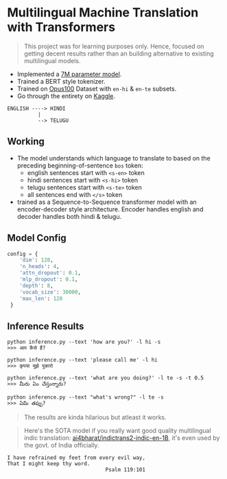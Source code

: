 # Multilingual Machine Translation with Transformers

> This project was for learning purposes only. Hence, focused on getting decent results rather than an building alternative to existing multilingual models.

- Implemented a [7M parameter model](./model.py).
- Trained a BERT style tokenizer.
- Trained on [Opus100](https://huggingface.co/datasets/opus100) Dataset with `en-hi` & `en-te` subsets.
- Go through the entirety on [Kaggle](https://www.kaggle.com/code/shreydan/en-hi-te-translation).

```
ENGLISH ----> HINDI
          |
          --> TELUGU
```

## Working

- The model understands which language to translate to based on the preceding beginning-of-sentence `bos` token:
  - english sentences start with `<s-en>` token
  - hindi sentences start with `<s-hi>` token
  - telugu sentences start with `<s-te>` token
  - all sentences end with `</s>` token
- trained as a Sequence-to-Sequence transformer model with an encoder-decoder style architecture. Encoder handles english and decoder handles both hindi & telugu.


## Model Config
```py
config = {
    'dim': 128,
    'n_heads': 4,
    'attn_dropout': 0.1,
    'mlp_dropout': 0.1,
    'depth': 8,
    'vocab_size': 30000,
    'max_len': 128
 }
```

## Inference Results

```
python inference.py --text 'how are you?' -l hi -s
>>> आप कैसे हैं?

python inference.py --text 'please call me' -l hi   
>>> कृपया मुझे पुकारो

python inference.py --text 'what are you doing?' -l te -s -t 0.5
>>> మీరు ఏం చేస్తున్నారు?

python inference.py --text "what's wrong?" -l te -s
>>> ఏమి తప్పు?
```

> The results are kinda hilarious but atleast it works.


> Here's the SOTA model if you really want good quality multilingual indic translation: [ai4bharat/indictrans2-indic-en-1B](https://huggingface.co/ai4bharat/indictrans2-indic-en-1B), it's even used by the govt. of India officially.


```
I have refrained my feet from every evil way,
That I might keep thy word.
                                Psalm 119:101
```